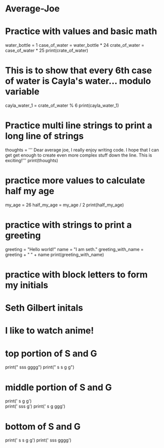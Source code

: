 # Average-Joe
# Practice with values and basic math
water_bottle = 1
case_of_water = water_bottle * 24
crate_of_water = case_of_water * 25
print(crate_of_water)
# This is to show that every 6th case of water is Cayla's water... modulo variable
cayla_water_1 = crate_of_water % 6
print(cayla_water_1)
# Practice multi line strings to print a long line of strings
thoughts = ''' Dear average joe,
I really enjoy writing code.
I hope that I can get get enough to create
even more complex stuff down the line.
This is exciting!'''
print(thoughts)
# practice more values to calculate half my age
my_age = 26
half_my_age = my_age / 2
print(half_my_age)
# practice with strings to print a greeting
greeting = "Hello world!"
name = "I am seth."
greeting_with_name = greeting + " " + name
print(greeting_with_name)
# practice with block letters to form my initials
# Seth Gilbert initals
# I like to watch anime!
# top portion of S and G
print("    sss      gggg")
print("  s     s   g    g")
# middle portion of S and G
print('  s         g    g')     
print('    sss     g')
print('        s   g  ggg')
# bottom of S and G
print('  s     s   g    g')
print('    sss      gggg')  
